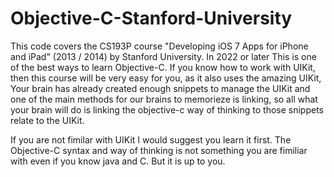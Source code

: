 # Objective-C-Stanford-University

This code covers the CS193P course "Developing iOS 7 Apps for iPhone and iPad" (2013 / 2014) by Stanford University.
In 2022 or later This is one of the best ways to learn Objective-C.
If you know how to work with UIKit, then this course will be very easy for you, as it also uses the amazing UIKit,
Your brain has already created enough snippets to manage the UIKit and one of the main methods for our brains to 
memorieze is linking, so all what your brain will do is linking the objective-c way of thinking to those snippets 
relate to the UIKit. 

If you are not fimilar with UIKit I would suggest you learn it first. The Objective-C syntax and way of thinking
is not something you are fimiliar with even if you know java and C. But it is up to you. 

